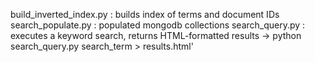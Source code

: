 build_inverted_index.py : builds index of terms and document IDs
search_populate.py : populated mongodb collections
search_query.py : executes a keyword search, returns HTML-formatted results
  -> python search_query.py search_term > results.html'
  
